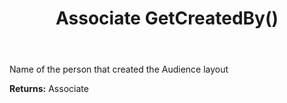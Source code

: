 ﻿---
uid: crmscript_ref_NSAudienceLayoutEntity_GetCreatedBy
title: Associate GetCreatedBy()
intellisense: NSAudienceLayoutEntity.GetCreatedBy
keywords: NSAudienceLayoutEntity, GetCreatedBy
so.topic: reference
---

Name of the person that created the Audience layout

**Returns:** Associate


